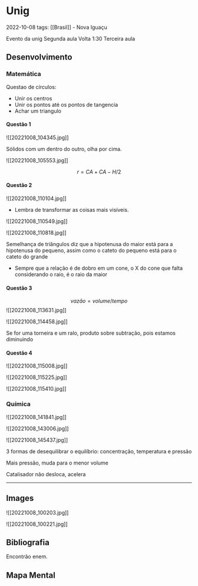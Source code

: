 # Unig
2022-10-08
tags: [[Brasil]] - Nova Iguaçu

Evento da unig
Segunda aula
Volta 1:30 
Terceira aula

## Desenvolvimento

### Matemática

Questao de círculos: 
* Unir os centros
* Unir os pontos até os pontos de tangencia
* Achar um triangulo


#### Questão 1

![[20221008_104345.jpg]]

Sólidos com um dentro do outro, olha por cima.

![[20221008_105553.jpg]]

$$r = {CA + CA - H}/2$$
#### Questão 2

![[20221008_110104.jpg]]

* Lembra de transformar as coisas mais visíveis.

![[20221008_110549.jpg]]

![[20221008_110818.jpg]]

Semelhança de triângulos diz que a hipotenusa do maior está para a hipotenusa do pequeno, assim como o cateto do pequeno está para o cateto do grande

* Sempre que a relação é de dobro em um cone, o X do cone que falta considerando o raio, é o raio da maior

#### Questão 3

$$vazão = volume/tempo$$
![[20221008_113631.jpg]]

![[20221008_114458.jpg]]

Se for uma torneira e um ralo, produto sobre subtração, pois estamos diminuindo 

#### Questão 4

![[20221008_115008.jpg]]

![[20221008_115225.jpg]]

![[20221008_115410.jpg]]

### Química

![[20221008_141841.jpg]]

![[20221008_143006.jpg]]

![[20221008_145437.jpg]]

3 formas de desequilibrar o equilíbrio: concentração, temperatura e pressão 

Mais pressão, muda para o menor volume

Catalisador não desloca, acelera

-----------------------------------------------

## Images
![[20221008_100203.jpg]]

![[20221008_100221.jpg]]

## Bibliografia
Encontrão enem.

## Mapa Mental

